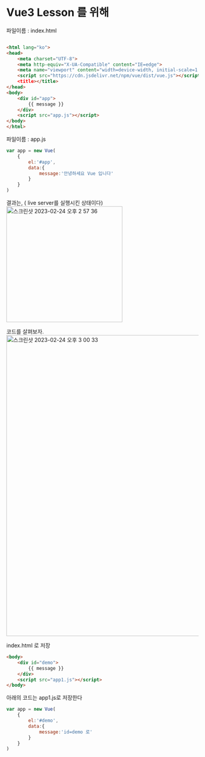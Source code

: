 # Vue3 Lesson 를 위해 


파일이름 : index.html   
```html

<html lang="ko">
<head>
    <meta charset="UTF-8">
    <meta http-equiv="X-UA-Compatible" content="IE=edge">
    <meta name="viewport" content="width=device-width, initial-scale=1.0">
    <script src="https://cdn.jsdelivr.net/npm/vue/dist/vue.js"></script
    <title></title>
</head>
<body>
    <div id="app">
        {{ message }}
    </div>
    <script src="app.js"></script>
</body>
</html>
```


파일이름 : app.js   
```javascript
var app = new Vue(
    {
        el:'#app',
        data:{
            message:'안녕하세요 Vue 입니다'
        }
    }
)

```
결과는,  ( live server를 실행시킨 상태이다)  
<img width="304" alt="스크린샷 2023-02-24 오후 2 57 36" src="https://user-images.githubusercontent.com/48478079/221103454-26199283-443e-4ba7-8b8f-ed9c538dcee7.png">

코드를 살펴보자.   
<img width="790" alt="스크린샷 2023-02-24 오후 3 00 33" src="https://user-images.githubusercontent.com/48478079/221104253-df3c24fa-9244-42ab-8cc5-14a9f78564cf.png">

index.html 로 저장   
```html
<body>
    <div id="demo">
        {{ message }}
    </div>
    <script src="app1.js"></script>
</body>

```

아래의 코드는 app1.js로 저장한다
```javascript
var app = new Vue(
    {
        el:'#demo',
        data:{
            message:'id=demo 로'
        }
    }
)
```
